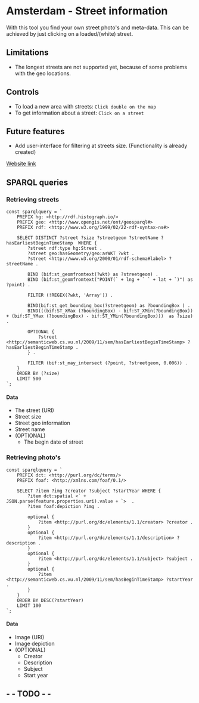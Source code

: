 # Amsterdam - Street information
With this tool you find your own street photo's and meta-data. This can be achieved by just clicking on a loaded/(white) street.

## Limitations
- The longest streets are not supported yet, because of some problems with the geo locations.

## Controls
- To load a new area with streets: `Click double on the map`
- To get information about a street: `Click on a street`

## Future features
- Add user-interface for filtering at streets size. (Functionality is already created)


[Website link](https://iiyama12.github.io/project1-quick-hack-prototype/map)


## SPARQL queries

### Retrieving streets

```JS
const sparqlquery = `
    PREFIX hg: <http://rdf.histograph.io/>
    PREFIX geo: <http://www.opengis.net/ont/geosparql#>
    PREFIX rdf: <http://www.w3.org/1999/02/22-rdf-syntax-ns#>

    SELECT DISTINCT ?street ?size ?streetgeom ?streetName ?hasEarliestBeginTimeStamp  WHERE {
        ?street rdf:type hg:Street .
        ?street geo:hasGeometry/geo:asWKT ?wkt .
        ?street <http://www.w3.org/2000/01/rdf-schema#label> ?streetName .

        BIND (bif:st_geomfromtext(?wkt) as ?streetgeom) .
        BIND (bif:st_geomfromtext("POINT(` + lng + ` ` + lat + `)") as ?point) .

        FILTER (!REGEX(?wkt, 'Array')) .

        BIND(bif:st_get_bounding_box(?streetgeom) as ?boundingBox ) .
        BIND(((bif:ST_XMax (?boundingBox) - bif:ST_XMin(?boundingBox)) + (bif:ST_YMax (?boundingBox) - bif:ST_YMin(?boundingBox)))  as ?size) .

        OPTIONAL {
            ?street <http://semanticweb.cs.vu.nl/2009/11/sem/hasEarliestBeginTimeStamp> ?hasEarliestBeginTimeStamp .
        } .

        FILTER (bif:st_may_intersect (?point, ?streetgeom, 0.006)) .
    }
    ORDER BY (?size)
    LIMIT 500
`;
```
#### Data
- The street (URI)
- Street size
- Street geo information
- Street name
- (OPTIONAL)
    - The begin date of street

### Retrieving photo's

```JS
const sparqlquery = `
    PREFIX dct: <http://purl.org/dc/terms/>
    PREFIX foaf: <http://xmlns.com/foaf/0.1/>

    SELECT ?item ?img ?creator ?subject ?startYear WHERE {
        ?item dct:spatial <` + JSON.parse(feature.properties.uri).value + `>  .
        ?item foaf:depiction ?img .

        optional {
            ?item <http://purl.org/dc/elements/1.1/creator> ?creator .
        }
        optional {
            ?item <http://purl.org/dc/elements/1.1/description> ?description .
        }
        optional {
            ?item <http://purl.org/dc/elements/1.1/subject> ?subject .
        }
        optional {
            ?item <http://semanticweb.cs.vu.nl/2009/11/sem/hasBeginTimeStamp> ?startYear .
        }
    }
    ORDER BY DESC(?startYear)
    LIMIT 100
`;
```

#### Data
- Image (URI)
- Image depiction
- (OPTIONAL)
    - Creator
    - Description
    - Subject
    - Start year


## - - TODO - -
